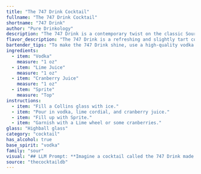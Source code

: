 ```yaml
---
title: "The 747 Drink Cocktail"
fullname: "The 747 Drink Cocktail"
shortname: "747 Drink"
author: "Pure Drinkology"
description: "The 747 Drink is a contemporary twist on the classic Sour family, drawing inspiration from modern, layered cocktail trends. Its bright, fruity flavors are reminiscent of a tropical vacation, capturing the spirit of air travel with its whimsical name. "
flavor_description: "The 747 Drink is a refreshing and slightly tart cocktail. The vodka provides a smooth base, while the sweetened lime juice adds a touch of citrusy sweetness. Cranberry juice contributes a tart and fruity flavor, while the Sprite adds a bubbly and refreshing quality. The combination of flavors creates a well-balanced and enjoyable drink that is perfect for any occasion. "
bartender_tips: "To make the 747 Drink shine, use a high-quality vodka for a clean base. Freshly squeeze your lime juice, and use a good quality cranberry juice. Shake the vodka, lime juice, and cranberry juice with ice to chill thoroughly before topping with Sprite. This ensures a balanced, refreshing drink. Garnish with a lime wedge for a touch of elegance. "
ingredients:
  - item: "Vodka"
    measure: "1 oz"
  - item: "Lime Juice"
    measure: "1 oz"
  - item: "Cranberry Juice"
    measure: "1 oz"
  - item: "Sprite"
    measure: "Top"
instructions:
  - item: "Fill a Collins glass with ice."
  - item: "Pour in vodka, lime cordial, and cranberry juice."
  - item: "Fill up with Sprite."
  - item: "Garnish with a Lime wheel or some cranberries."
glass: "Highball glass"
category: "cocktail"
has_alcohol: true
base_spirit: "vodka"
family: "sour"
visual: "## LLM Prompt: **Imagine a cocktail called the 747 Drink made with vodka, roses sweetened lime juice, cranberry juice, and Sprite. Describe the drink's appearance in detail. Consider the following:*** **Color:** Is it vibrant and pink, a muted red, or something else entirely? * **Clarity:** Is it clear and sparkling, or cloudy and slightly opaque?* **Texture:** Does it have a smooth, silky texture or is it slightly bubbly?* **Garnish:** What kind of garnish, if any, would enhance the visual appeal? Think of things like a lime wedge, a sprig of rosemary, or edible rose petals.* **Glassware:** What type of glass would be most suitable? A tall, slender glass, a coupe, or a martini glass? **Focus on creating a vivid and detailed description that captures the essence of this unique cocktail.** "
source: "thecocktaildb"
---
```


